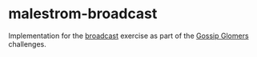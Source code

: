# malestrom-broadcast

Implementation for the [broadcast](https://fly.io/dist-sys/3a/) exercise as part of the [Gossip Glomers](https://fly.io/blog/gossip-glomers/) challenges.

